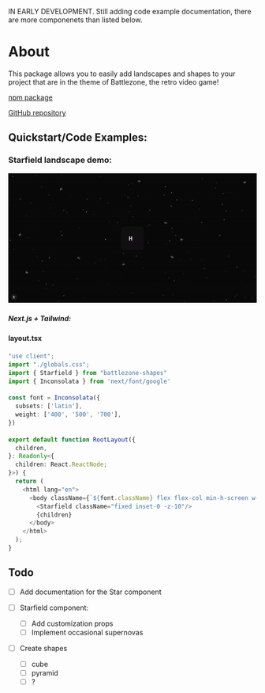 IN EARLY DEVELOPMENT. Still adding code example documentation, there are more componenets than listed below.

# About

This package allows you to easily add landscapes and shapes to your project that are in the theme of Battlezone, the retro video game!

[npm package](https://www.npmjs.com/package/battlezone-shapes)

[GitHub repository](https://github.com/brianmatzelle/battlezone-shapes)

## Quickstart/Code Examples:

### Starfield landscape demo:

![demo](https://github.com/brianmatzelle/battlezone-shapes/blob/main/demo/starfield-demo.gif?raw=true "Starfield Demo")

##### Next.js + Tailwind:

#### layout.tsx

```typescript
"use client";
import "./globals.css";
import { Starfield } from "battlezone-shapes"
import { Inconsolata } from 'next/font/google'

const font = Inconsolata({
  subsets: ['latin'],
  weight: ['400', '500', '700'],
})

export default function RootLayout({
  children,
}: Readonly<{
  children: React.ReactNode;
}>) {
  return (
    <html lang="en">
      <body className={`${font.className} flex flex-col min-h-screen w-full`}>
        <Starfield className="fixed inset-0 -z-10"/>
        {children}
      </body>
    </html>
  );
}
```

## Todo

- [ ] Add documentation for the Star component
- [ ] Starfield component:

  - [ ] Add customization props
  - [ ] Implement occasional supernovas
- [ ] Create shapes

  - [ ] cube
  - [ ] pyramid
  - [ ] ?
